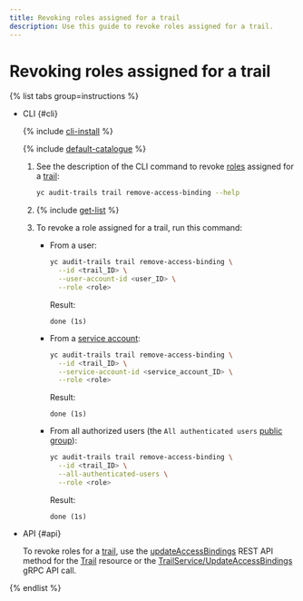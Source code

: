 ```yaml
---
title: Revoking roles assigned for a trail
description: Use this guide to revoke roles assigned for a trail.
---
```


# Revoking roles assigned for a trail

{% list tabs group=instructions %}

- CLI {#cli}

  {% include [cli-install](../../_includes/cli-install.md) %}

  {% include [default-catalogue](../../_includes/default-catalogue.md) %}

  1. See the description of the CLI command to revoke [roles](../security/index.md#roles-list) assigned for a [trail](../concepts/trail.md):

      ```bash
      yc audit-trails trail remove-access-binding --help
      ```

  1. {% include [get-list](../../_includes/audit-trails/get-list.md) %}
  1. To revoke a role assigned for a trail, run this command:

      * From a user:

          ```bash
          yc audit-trails trail remove-access-binding \
            --id <trail_ID> \
            --user-account-id <user_ID> \
            --role <role>
          ```
          
          Result:

          ```text
          done (1s)
          ```

      * From a [service account](../../iam/concepts/users/service-accounts.md):

          ```bash
          yc audit-trails trail remove-access-binding \
            --id <trail_ID> \
            --service-account-id <service_account_ID> \
            --role <role>
          ```

          Result:

          ```text
          done (1s)
          ```

      * From all authorized users (the `All authenticated users` [public group](../../iam/concepts/access-control/public-group.md)):

          ```bash
          yc audit-trails trail remove-access-binding \
            --id <trail_ID> \
            --all-authenticated-users \
            --role <role>
          ```

          Result:
        
          ```text
          done (1s)
          ```

- API {#api}

  To revoke roles for a [trail](../concepts/trail.md), use the [updateAccessBindings](../../audit-trails/api-ref/Trail/updateAccessBindings.md) REST API method for the [Trail](../../audit-trails/api-ref/Trail/index.md) resource or the [TrailService/UpdateAccessBindings](../../audit-trails/api-ref/grpc/Trail/updateAccessBindings.md) gRPC API call.

{% endlist %}
